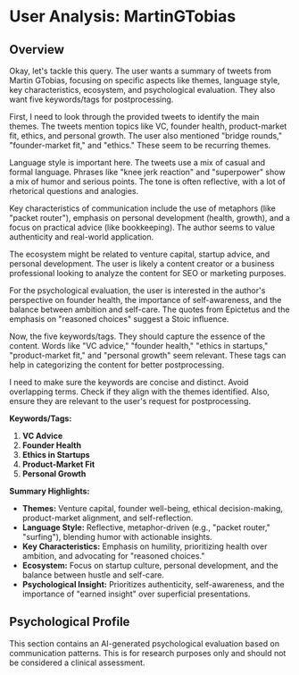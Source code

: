 # User Analysis: MartinGTobias

## Overview

<think>
Okay, let's tackle this query. The user wants a summary of tweets from Martin GTobias, focusing on specific aspects like themes, language style, key characteristics, ecosystem, and psychological evaluation. They also want five keywords/tags for postprocessing.

First, I need to look through the provided tweets to identify the main themes. The tweets mention topics like VC, founder health, product-market fit, ethics, and personal growth. The user also mentioned "bridge rounds," "founder-market fit," and "ethics." These seem to be recurring themes.

Language style is important here. The tweets use a mix of casual and formal language. Phrases like "knee jerk reaction" and "superpower" show a mix of humor and serious points. The tone is often reflective, with a lot of rhetorical questions and analogies.

Key characteristics of communication include the use of metaphors (like "packet router"), emphasis on personal development (health, growth), and a focus on practical advice (like bookkeeping). The author seems to value authenticity and real-world application.

The ecosystem might be related to venture capital, startup advice, and personal development. The user is likely a content creator or a business professional looking to analyze the content for SEO or marketing purposes.

For the psychological evaluation, the user is interested in the author's perspective on founder health, the importance of self-awareness, and the balance between ambition and self-care. The quotes from Epictetus and the emphasis on "reasoned choices" suggest a Stoic influence.

Now, the five keywords/tags. They should capture the essence of the content. Words like "VC advice," "founder health," "ethics in startups," "product-market fit," and "personal growth" seem relevant. These tags can help in categorizing the content for better postprocessing.

I need to make sure the keywords are concise and distinct. Avoid overlapping terms. Check if they align with the themes identified. Also, ensure they are relevant to the user's request for postprocessing.
</think>

**Keywords/Tags:**  
1. **VC Advice**  
2. **Founder Health**  
3. **Ethics in Startups**  
4. **Product-Market Fit**  
5. **Personal Growth**  

**Summary Highlights:**  
- **Themes:** Venture capital, founder well-being, ethical decision-making, product-market alignment, and self-reflection.  
- **Language Style:** Reflective, metaphor-driven (e.g., "packet router," "surfing"), blending humor with actionable insights.  
- **Key Characteristics:** Emphasis on humility, prioritizing health over ambition, and advocating for "reasoned choices."  
- **Ecosystem:** Focus on startup culture, personal development, and the balance between hustle and self-care.  
- **Psychological Insight:** Prioritizes authenticity, self-awareness, and the importance of "earned insight" over superficial presentations.

## Psychological Profile

This section contains an AI-generated psychological evaluation based on communication patterns. This is for research purposes only and should not be considered a clinical assessment.